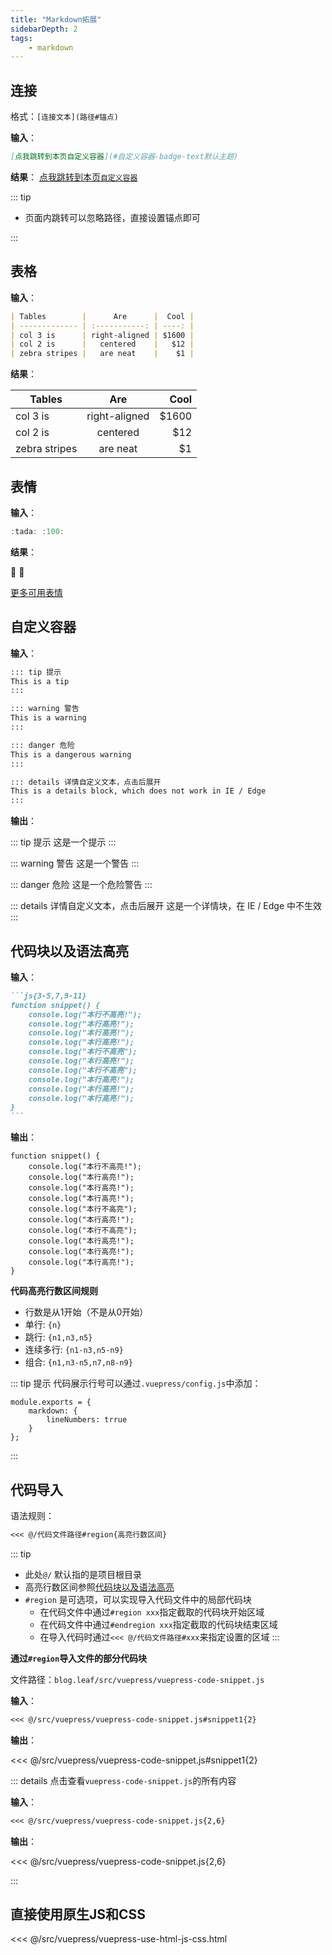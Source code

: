 ```yaml
---
title: "Markdown拓展"
sidebarDepth: 2
tags: 
    - markdown
---
```


## 连接

格式：```[连接文本](路径#锚点)```

**输入**：

```md
[点我跳转到本页自定义容器](#自定义容器-badge-text默认主题)
```

**结果**：
[点我跳转到本页`自定义容器`](#自定义容器)

::: tip

- 页面内跳转可以忽略路径，直接设置锚点即可
  
:::

## 表格

**输入**：

``` md
| Tables        |      Are      |  Cool |
| ------------- | :-----------: | ----: |
| col 3 is      | right-aligned | $1600 |
| col 2 is      |   centered    |   $12 |
| zebra stripes |   are neat    |    $1 |
```

**结果**：

| Tables        |      Are      |  Cool |
| ------------- | :-----------: | ----: |
| col 3 is      | right-aligned | $1600 |
| col 2 is      |   centered    |   $12 |
| zebra stripes |   are neat    |    $1 |

## 表情

**输入**：

```js
:tada: :100:
```

**结果**：

:tada: :100:

[更多可用表情](https://github.com/markdown-it/markdown-it-emoji/blob/master/lib/data/full.json)

## 自定义容器 <Badge text="默认主题"/>

**输入**：

```md
::: tip 提示
This is a tip
:::

::: warning 警告
This is a warning
:::

::: danger 危险
This is a dangerous warning
:::

::: details 详情自定义文本，点击后展开
This is a details block, which does not work in IE / Edge
:::
```

**输出**：

::: tip 提示
这是一个提示
:::

::: warning 警告
这是一个警告
:::

::: danger 危险
这是一个危险警告
:::

::: details 详情自定义文本，点击后展开
这是一个详情块，在 IE / Edge 中不生效
:::

## 代码块以及语法高亮

**输入**：

````md
```js{3-5,7,9-11}
function snippet() {
    console.log("本行不高亮!");
    console.log("本行高亮!");
    console.log("本行高亮!");
    console.log("本行高亮!");
    console.log("本行不高亮");
    console.log("本行高亮!");
    console.log("本行不高亮");
    console.log("本行高亮!");
    console.log("本行高亮!");
    console.log("本行高亮!");
}
```
````

**输出**：

```js{3-5,7,9-11}
function snippet() {
    console.log("本行不高亮!");
    console.log("本行高亮!");
    console.log("本行高亮!");
    console.log("本行高亮!");
    console.log("本行不高亮");
    console.log("本行高亮!");
    console.log("本行不高亮");
    console.log("本行高亮!");
    console.log("本行高亮!");
    console.log("本行高亮!");
}
```

**代码高亮行数区间规则** <Badge text="逗号之间不要有空格" type="warning"/>

- 行数是从1开始（不是从0开始）
- 单行: `{n}`
- 跳行: `{n1,n3,n5}`
- 连续多行: `{n1-n3,n5-n9}`
- 组合: `{n1,n3-n5,n7,n8-n9}`

::: tip 提示
代码展示行号可以通过`.vuepress/config.js`中添加：

```js{3}
module.exports = {
    markdown: {
        lineNumbers: trrue
    }
};
```

:::

## 代码导入

语法规则：

```md
<<< @/代码文件路径#region{高亮行数区间}
```

::: tip

- 此处`@/` 默认指的是项目根目录
- 高亮行数区间参照[代码块以及语法高亮](#代码块以及语法高亮)
- `#region` 是可选项，可以实现导入代码文件中的局部代码块
  - 在代码文件中通过`#region xxx`指定截取的代码块开始区域
  - 在代码文件中通过`#endregion xxx`指定截取的代码块结束区域
  - 在导入代码时通过`<<< @/代码文件路径#xxx`来指定设置的区域
:::

**通过`#region`导入文件的部分代码块**

文件路径：`blog.leaf/src/vuepress/vuepress-code-snippet.js`

**输入**：

```md
<<< @/src/vuepress/vuepress-code-snippet.js#snippet1{2}
```

**输出**：

<<< @/src/vuepress/vuepress-code-snippet.js#snippet1{2}

::: details 点击查看`vuepress-code-snippet.js`的所有内容

**输入**：

```md
<<< @/src/vuepress/vuepress-code-snippet.js{2,6}
```

**输出**：

<<< @/src/vuepress/vuepress-code-snippet.js{2,6}

:::

## 直接使用原生JS和CSS

<<< @/src/vuepress/vuepress-use-html-js-css.html
